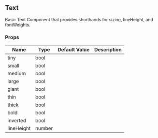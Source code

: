 ## Text 
 
Basic Text Component that provides shorthands for sizing,
lineHeight, and fontWeights.
### Props
Name | Type | Default Value | Description
--- | --- | --- | --- 
tiny | bool  |   | 
small | bool  |   | 
medium | bool  |   | 
large | bool  |   | 
giant | bool  |   | 
thin | bool  |   | 
thick | bool  |   | 
bold | bool  |   | 
inverted | bool  |   | 
lineHeight | number  |   | 
 
